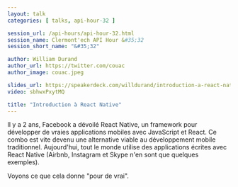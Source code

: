 ```yaml
---
layout: talk
categories: [ talks, api-hour-32 ]

session_url: /api-hours/api-hour-32.html
session_name: Clermont'ech API Hour &#35;32
session_short_name: "&#35;32"

author: William Durand
author_url: https://twitter.com/couac
author_image: couac.jpeg

slides_url: https://speakerdeck.com/willdurand/introduction-a-react-native-api-hour-32
video: sbhwxPxytMQ

title: "Introduction à React Native"
---
```


Il y a 2 ans, Facebook a dévoilé React Native, un framework pour développer de
vraies applications mobiles avec JavaScript et React. Ce combo est vite devenu
une alternative viable au développement mobile traditionnel. Aujourd'hui, tout
le monde utilise des applications écrites avec React Native (Airbnb, Instagram
et Skype n'en sont que quelques exemples).

Voyons ce que cela donne "pour de vrai".
